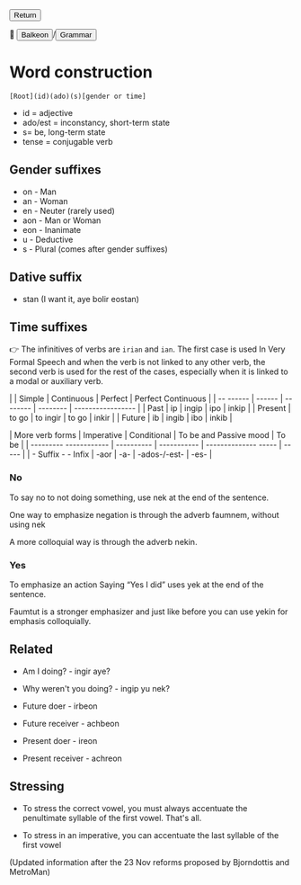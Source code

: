 <button class="button-82-pushable" role="button" onclick="history.back()">
 <span class="button-82-shadow"></span>
 <span class="button-82-edge"></span>
 <span class="button-82-front text">
 Return
 </span> </button>

📂 <button class="button-16" role="button" onclick="location.href='../../index'">Balkeon</button>/<button class="button-16" role= "button" onclick="location.href='../index'">Grammar</button>

# Word construction

`[Root](id)(ado)(s)[gender or time]`
- id = adjective
- ado/est = inconstancy, short-term state
- s= be, long-term state
- tense = conjugable verb

## Gender suffixes
- on - Man
- an - Woman
- en - Neuter (rarely used)
- aon - Man or Woman
- eon - Inanimate
- u - Deductive
- s - Plural (comes after gender suffixes)

## Dative suffix
- stan (I want it, aye bolir eostan)

## Time suffixes

👉 The infinitives of verbs are `irian` and `ian`. The first case is used In Very Formal Speech and when the verb is not linked to any other verb, the second verb is used for the rest of the cases, especially when it is linked to a modal or auxiliary verb.

| | Simple | Continuous | Perfect | Perfect Continuous |
| -- ------ | ------ | -------- | -------- | ----------------- | | Past | ip | ingip | ipo | inkip |
| Present | to go | to ingir | to go | inkir |
| Future | ib | ingib | ibo | inkib |

| More verb forms | Imperative | Conditional | To be and Passive mood | To be |
| --------- ------------ | ---------- | ----------- | -------------- ----- | ----- |
| \- Suffix \- \- Infix | \-aor | \-a- | \-ados-/\-est\- | \-es- |

### No

To say no to not doing something, use nek at the end of the sentence.

One way to emphasize negation is through the adverb faumnem, without using nek

A more colloquial way is through the adverb nekin.

### Yes

To emphasize an action Saying “Yes I did” uses yek at the end of the sentence.

Faumtut is a stronger emphasizer and just like before you can use yekin for emphasis colloquially.

## Related

- Am I doing? - ingir aye?
- Why weren't you doing? - ingip yu nek?

- Future doer - irbeon
- Future receiver - achbeon
- Present doer - ireon
- Present receiver - achreon

## Stressing

- To stress the correct vowel, you must always accentuate the penultimate syllable of the first vowel. That's all.

- To stress in an imperative, you can accentuate the last syllable of the first vowel

(Updated information after the 23 Nov reforms proposed by Bjorndottis and MetroMan)
